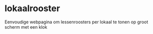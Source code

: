 # lokaalrooster
Eenvoudige webpagina om lessenroosters per lokaal te tonen op groot scherm met een klok
